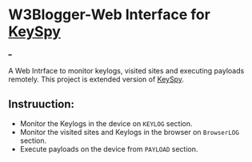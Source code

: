 # W3Blogger-Web Interface for [KeySpy](https://github.com/3rr0r-505/KeySpy) <br> <a href="https://www.python.org/"><img alt="" src="https://img.shields.io/badge/python-3.9%2B-blue?logo=python&logoColor=88d4d7"/> <a href="https://flask.palletsprojects.com/en/3.0.x/"><img alt="" src="https://img.shields.io/badge/Flask-v3.0.3-45aec2?logo=flask&logoColor=45aec2"/></a> </a> <a href="https://www.mongodb.com/"><img alt="" src="https://img.shields.io/badge/MongoDB%20Atlas-v4.4.6-009441?logo=mongodb&logoColor=009441"/></a> <a href="https://render.com/"><img alt="" src="https://img.shields.io/badge/Hosted%20on-Render-black?logo=render&logoColor=white"/></a> <br>

A Web Intrface to monitor keylogs, visited sites and executing payloads remotely. This project is extended version of [KeySpy](https://github.com/3rr0r-505/KeySpy).

## Instruuction:
- Monitor the Keylogs in the device on `KEYLOG` section.
- Monitor the visited sites and Keylogs in the browser on `BrowserLOG` section.
- Execute payloads on the device from `PAYLOAD` section.
